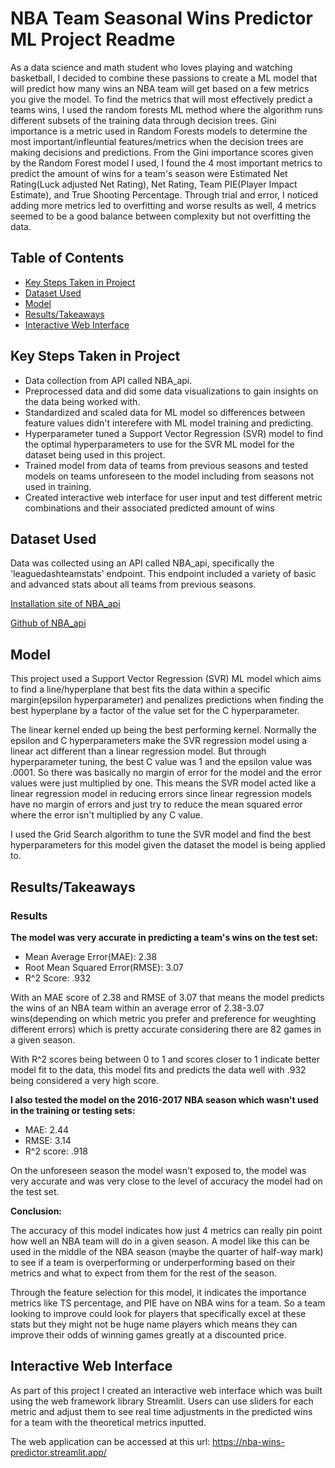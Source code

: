 # NBA Team Seasonal Wins Predictor ML Project Readme

As a data science and math student who loves playing and watching basketball, I decided to combine these passions to create a ML model that will predict how many wins an NBA team will get based on a few metrics you give the model. To find the metrics that will most effectively predict a teams wins, I used the random forests ML method where the algorithm runs different subsets of the training data through decision trees. Gini importance is a metric used in Random Forests models to determine the most important/infleuntial features/metrics when the decision trees are making decisions and predictions. From the Gini importance scores given by the Random Forest model I used, I found the 4 most important metrics to predict the amount of wins for a team's season were Estimated Net Rating(Luck adjusted Net Rating), Net Rating, Team PIE(Player Impact Estimate), and True Shooting Percentage. Through trial and error, I noticed adding more metrics led to overfitting and worse results as well, 4 metrics seemed to be a good balance between complexity but not overfitting the data.

## Table of Contents
- [Key Steps Taken in Project](#Key-Steps-Taken-in-Project)
- [Dataset Used](#Dataset-Used)
- [Model](#Model)
- [Results/Takeaways](#Results/Takeaways)
- [Interactive Web Interface](#Interactive-Web-Interface)

## Key Steps Taken in Project
- Data collection from API called NBA_api.
- Preprocessed data and did some data visualizations to gain insights on the data being worked with.
- Standardized and scaled data for ML model so differences between feature values didn't interefere with ML model training and predicting.
- Hyperparameter tuned a Support Vector Regression (SVR) model to find the optimal hyperparameters to use for the SVR ML model for the dataset being used in this project.
- Trained model from data of teams from previous seasons and tested models on teams unforeseen to the model including from seasons not used in training.
- Created interactive web interface for user input and test different metric combinations and their associated predicted amount of wins

## Dataset Used
Data was collected using an API called NBA_api, specifically the 'leaguedashteamstats' endpoint. This endpoint included a variety of basic and advanced stats about all teams from previous seasons.

 [Installation site of NBA_api](https://pypi.org/project/nba-api/)

[Github of NBA_api](https://github.com/swar/nba_api)

## Model
This project used a Support Vector Regression (SVR) ML model which aims to find a line/hyperplane that best fits the data within a specific margin(epsilon hyperparameter) and penalizes predictions when finding the best hyperplane by a factor of the value set for the C hyperparameter.

The linear kernel ended up being the best performing kernel. Normally the epsilon and C hyperparameters make the SVR regression model using a linear act different than a linear regression model. But through hyperparameter tuning, the best C value was 1 and the epsilon value was .0001. So there was basically no margin of error for the model and the error values were just multiplied by one. This means the SVR model acted like a linear regression model in reducing errors since linear regression models have no margin of errors and just try to reduce the mean squared error where the error isn't multiplied by any C value.

I used the Grid Search algorithm to tune the SVR model and find the best hyperparameters for this model given the dataset the model is being applied to.

## Results/Takeaways
### Results
**The model was very accurate in predicting a team's wins on the test set:**
- Mean Average Error(MAE): 2.38
- Root Mean Squared Error(RMSE): 3.07
- R^2 Score: .932

With an MAE score of 2.38 and RMSE of 3.07 that means the model predicts the wins of an NBA team within an average error of 2.38-3.07 wins(depending on which metric you prefer and preference for weughting different errors) which is pretty accurate considering there are 82 games in a given season.

With R^2 scores being between 0 to 1 and scores closer to 1 indicate better model fit to the data, this model fits and predicts the data well with .932 being considered a very high score.

**I also tested the model on the 2016-2017 NBA season which wasn't used in the training or testing sets:**
- MAE: 2.44
- RMSE: 3.14
- R^2 score: .918

On the unforeseen season the model wasn't exposed to, the model was very accurate and was very close to the level of accuracy the model had on the test set.

**Conclusion:**

The accuracy of this model indicates how just 4 metrics can really pin point how well an NBA team will do in a given season. A model like this can be used in the middle of the NBA season (maybe the quarter of half-way mark) to see if a team is overperforming or underperforming based on their metrics and what to expect from them for the rest of the season.

Through the feature selection for this model, it indicates the importance metrics like TS percentage, and PIE have on NBA wins for a team. So a team looking to improve could look for players that specifically excel at these stats but they might not be huge name players which means they can improve their odds of winning games greatly at a discounted price.

## Interactive Web Interface

As part of this project I created an interactive web interface which was built using the web framework library Streamlit.
Users can use sliders for each metric and adjust them to see real time adjustments in the predicted wins for a team with the theoretical metrics inputted.

The web application can be accessed at this url: https://nba-wins-predictor.streamlit.app/
